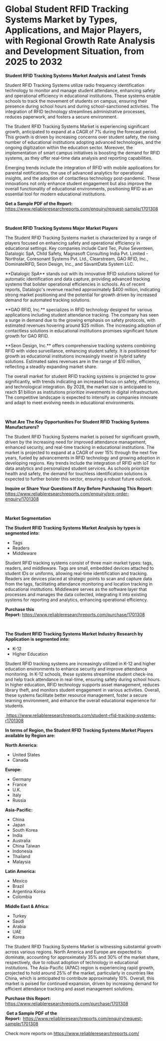 <p><h1>Global Student RFID Tracking Systems Market by Types, Applications, and Major Players, with Regional Growth Rate Analysis and Development Situation, from 2025 to 2032</h1></p><p><strong>Student RFID Tracking Systems Market Analysis and Latest Trends</strong></p>
<p><p>Student RFID Tracking Systems utilize radio frequency identification technology to monitor and manage student attendance, enhancing safety and operational efficiency in educational institutions. These systems enable schools to track the movement of students on campus, ensuring their presence during school hours and during school-sanctioned activities. The integration of RFID technology streamlines administrative processes, reduces paperwork, and fosters a secure environment.</p><p>The Student RFID Tracking Systems Market is experiencing significant growth, anticipated to expand at a CAGR of 7% during the forecast period. This growth is driven by increasing concerns over student safety, the rising number of educational institutions adopting advanced technologies, and the ongoing digitization within the education sector. Moreover, the implementation of smart campus initiatives is boosting the demand for RFID systems, as they offer real-time data analysis and reporting capabilities. </p><p>Emerging trends include the integration of RFID with mobile applications for parental notifications, the use of advanced analytics for operational insights, and the adoption of contactless technology post-pandemic. These innovations not only enhance student engagement but also improve the overall functionality of educational environments, positioning RFID as an essential tool for modern educational institutions.</p></p>
<p><strong>Get a Sample PDF of the Report:&nbsp;</strong> <a href="https://www.reliableresearchreports.com/enquiry/request-sample/1701308?utm_campaign=2245&utm_medium=2&utm_source=Github&utm_content=ia&utm_term=27032025&utm_id=student-rfid-tracking-systems">https://www.reliableresearchreports.com/enquiry/request-sample/1701308</a></p>
<p>&nbsp;</p>
<p><strong>Student RFID Tracking Systems Major Market Players</strong></p>
<p><p>The Student RFID Tracking Systems market is characterized by a range of players focused on enhancing safety and operational efficiency in educational settings. Key companies include Card Tec, Pulse Seventeen, Datalogic SpA, Child Safety, Magnasoft Consulting India Pvt. Limited - Northstar, Coresonant Systems Pvt. Ltd., Clearstream, GAO RFID, Inc., DominateRIFD, Seon Design, Inc., and SàvantData System LLC.</p><p>**Datalogic SpA** stands out with its innovative RFID solutions tailored for automatic identification and data capture, providing advanced tracking systems that bolster operational efficiencies in schools. As of recent reports, Datalogic's revenue reached approximately $400 million, indicating strong market positioning and the potential for growth driven by increased demand for automated tracking solutions.</p><p>**GAO RFID, Inc.** specializes in RFID technology designed for various applications including student attendance tracking. The company has seen a surge in demand due to the growing emphasis on safety protocols, with estimated revenues hovering around $25 million. The increasing adoption of contactless solutions in educational institutions promises significant future growth for GAO RFID.</p><p>**Seon Design, Inc.** offers comprehensive tracking systems combining RFID with video surveillance, enhancing student safety. It is positioned for growth as educational institutions increasingly invest in hybrid safety solutions. Estimated sales revenues are in the range of $10 million, reflecting a steadily expanding market share.</p><p>The overall market for student RFID tracking systems is projected to grow significantly, with trends indicating an increased focus on safety, efficiency, and technological integration. By 2028, the market size is anticipated to reach $1 billion as institutions prioritize investments in digital infrastructure. The competitive landscape is expected to intensify as companies innovate and adapt to meet evolving needs in educational environments.</p></p>
<p>&nbsp;</p>
<p><strong>What Are The Key Opportunities For Student RFID Tracking Systems Manufacturers?</strong></p>
<p><p>The Student RFID Tracking Systems market is poised for significant growth, driven by the increasing need for improved attendance management, enhanced security, and real-time tracking in educational institutions. The market is projected to expand at a CAGR of over 15% through the next five years, fueled by advancements in RFID technology and growing adoption in developing regions. Key trends include the integration of RFID with IoT for data analytics and personalized student services. As schools prioritize health and safety, the demand for touchless identification solutions is expected to further bolster this sector, ensuring a robust future outlook.</p></p>
<p><strong>Inquire or Share Your Questions If Any Before Purchasing This Report:</strong> <a href="https://www.reliableresearchreports.com/enquiry/pre-order-enquiry/1701308?utm_campaign=2245&utm_medium=2&utm_source=Github&utm_content=ia&utm_term=27032025&utm_id=student-rfid-tracking-systems">https://www.reliableresearchreports.com/enquiry/pre-order-enquiry/1701308</a></p>
<p>&nbsp;</p>
<p><strong>Market Segmentation</strong></p>
<p><strong>The Student RFID Tracking Systems Market Analysis by types is segmented into:</strong></p>
<p><ul><li>Tags</li><li>Readers</li><li>Middleware</li></ul></p>
<p><p>Student RFID tracking systems consist of three main market types: tags, readers, and middleware. Tags are small, embedded devices attached to student IDs or uniforms, allowing real-time identification and tracking. Readers are devices placed at strategic points to scan and capture data from the tags, facilitating attendance monitoring and location tracking in educational institutions. Middleware serves as the software layer that processes and manages the data collected, integrating it into existing systems for reporting and analytics, enhancing operational efficiency.</p></p>
<p><strong>Purchase this Report:&nbsp;</strong><a href="https://www.reliableresearchreports.com/purchase/1701308?utm_campaign=2245&utm_medium=2&utm_source=Github&utm_content=ia&utm_term=27032025&utm_id=student-rfid-tracking-systems">https://www.reliableresearchreports.com/purchase/1701308</a></p>
<p>&nbsp;</p>
<p><strong>The Student RFID Tracking Systems Market Industry Research by Application is segmented into:</strong></p>
<p><ul><li>K-12</li><li>Higher Education</li></ul></p>
<p><p>Student RFID tracking systems are increasingly utilized in K-12 and higher education environments to enhance security and improve attendance monitoring. In K-12 schools, these systems streamline student check-ins and help track attendance in real-time, ensuring safety during school hours. In higher education, RFID technology supports asset management, reduces library theft, and monitors student engagement in various activities. Overall, these systems facilitate better resource management, foster a secure learning environment, and enhance the overall educational experience for students.</p></p>
<p><a href="https://www.reliableresearchreports.com/student-rfid-tracking-systems-r1701308?utm_campaign=2245&utm_medium=2&utm_source=Github&utm_content=ia&utm_term=27032025&utm_id=student-rfid-tracking-systems">&nbsp;https://www.reliableresearchreports.com/student-rfid-tracking-systems-r1701308</a></p>
<p><strong>In terms of Region, the Student RFID Tracking Systems Market Players available by Region are:</strong></p>
<p>
    <p> <strong> North America: </strong>
        <ul>
            <li>United States</li>
            <li>Canada</li>
        </ul>
        </p> 
    <p> <strong> Europe: </strong>
        <ul>
            <li>Germany</li>
            <li>France</li>
            <li>U.K.</li>
            <li>Italy</li>
            <li>Russia</li>
        </ul>
        </p> 
    <p> <strong> Asia-Pacific: </strong>
        <ul>
            <li>China</li>
            <li>Japan</li>
            <li>South Korea</li>
            <li>India</li>
            <li>Australia</li>
            <li>China Taiwan</li>
            <li>Indonesia</li>
            <li>Thailand</li>
            <li>Malaysia</li>
        </ul>
        </p> 
    <p> <strong> Latin America: </strong>
        <ul>
            <li>Mexico</li>
            <li>Brazil</li>
            <li>Argentina Korea</li>
            <li>Colombia</li>
        </ul>
        </p> 
    <p> <strong> Middle East & Africa: </strong>
        <ul>
            <li>Turkey</li>
            <li>Saudi</li>
            <li>Arabia</li>
            <li>UAE</li>
            <li>Korea</li>
        </ul>
    </p>
    </p>
<p><p>The Student RFID Tracking Systems Market is witnessing substantial growth across various regions. North America and Europe are expected to dominate, accounting for approximately 35% and 30% of the market share, respectively, due to robust adoption of technology in educational institutions. The Asia-Pacific (APAC) region is experiencing rapid growth, projected to hold around 25% of the market, particularly in countries like China, which is anticipated to contribute approximately 10%. Overall, this market is poised for continued expansion, driven by increasing demand for efficient attendance tracking and asset management solutions.</p></p>
<p><strong>Purchase this Report: </strong><a href="https://www.reliableresearchreports.com/purchase/1701308?utm_campaign=2245&utm_medium=2&utm_source=Github&utm_content=ia&utm_term=27032025&utm_id=student-rfid-tracking-systems">https://www.reliableresearchreports.com/purchase/1701308</a></p>
<p>&nbsp;<strong>Get a Sample PDF of the Report:&nbsp;&nbsp;</strong><a href="https://www.reliableresearchreports.com/enquiry/request-sample/1701308?utm_campaign=2245&utm_medium=2&utm_source=Github&utm_content=ia&utm_term=27032025&utm_id=student-rfid-tracking-systems">https://www.reliableresearchreports.com/enquiry/request-sample/1701308</a></p>
<p><strong></strong></p>
<p>Check more reports on <a href="https://www.reliableresearchreports.com/?utm_campaign=2245&utm_medium=2&utm_source=Github&utm_content=ia&utm_term=27032025&utm_id=student-rfid-tracking-systems">https://www.reliableresearchreports.com/</a></p>